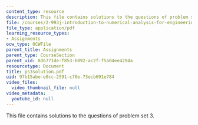 ```yaml
---
content_type: resource
description: This file contains solutions to the questions of problem set 3.
file: /courses/2-993j-introduction-to-numerical-analysis-for-engineering-13-002j-spring-2005/97b15abee0cc2591c70e73ecb691e784_ps3solution.pdf
file_type: application/pdf
learning_resource_types:
- Assignments
ocw_type: OCWFile
parent_title: Assignments
parent_type: CourseSection
parent_uid: 8d6771de-f853-6092-ac2f-f5a04ee4294a
resourcetype: Document
title: ps3solution.pdf
uid: 97b15abe-e0cc-2591-c70e-73ecb691e784
video_files:
  video_thumbnail_file: null
video_metadata:
  youtube_id: null
---
```

This file contains solutions to the questions of problem set 3.

